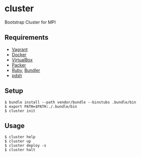 cluster
=======

Bootstrap Cluster for MPI

## Requirements

- [Vagrant](http://www.vagrantup.com)
- [Docker](http://www.docker.com)
- [VirtualBox](https://www.virtualbox.org)
- [Packer](http://www.packer.io)
- [Ruby](https://www.ruby-lang.org), [Bundler](http://bundler.io)
- [pdsh](https://code.google.com/p/pdsh)

## Setup

```
$ bundle install --path vendor/bundle --binstubs .bundle/bin
$ export PATH=$PATH:./.bundle/bin
$ cluster init
```

## Usage

```
$ cluster help
$ cluster up
$ cluster deploy -s
$ cluster halt
```
